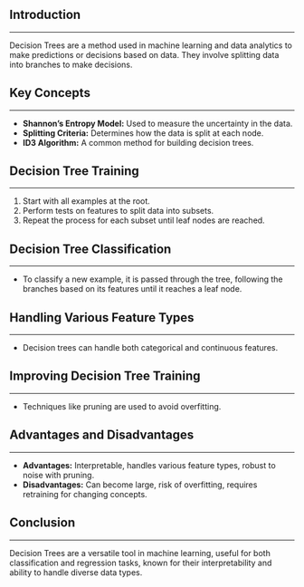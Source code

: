 ## Introduction
---
Decision Trees are a method used in machine learning and data analytics to make predictions or decisions based on data. They involve splitting data into branches to make decisions.

## Key Concepts
---
- **Shannon’s Entropy Model:** Used to measure the uncertainty in the data.
- **Splitting Criteria:** Determines how the data is split at each node.
- **ID3 Algorithm:** A common method for building decision trees.

## Decision Tree Training
---
1. Start with all examples at the root.
2. Perform tests on features to split data into subsets.
3. Repeat the process for each subset until leaf nodes are reached.

## Decision Tree Classification
---
- To classify a new example, it is passed through the tree, following the branches based on its features until it reaches a leaf node.

## Handling Various Feature Types
---
- Decision trees can handle both categorical and continuous features.

## Improving Decision Tree Training
---
- Techniques like pruning are used to avoid overfitting.

## Advantages and Disadvantages
---
- **Advantages:** Interpretable, handles various feature types, robust to noise with pruning.
- **Disadvantages:** Can become large, risk of overfitting, requires retraining for changing concepts.

## Conclusion
---
Decision Trees are a versatile tool in machine learning, useful for both classification and regression tasks, known for their interpretability and ability to handle diverse data types.
